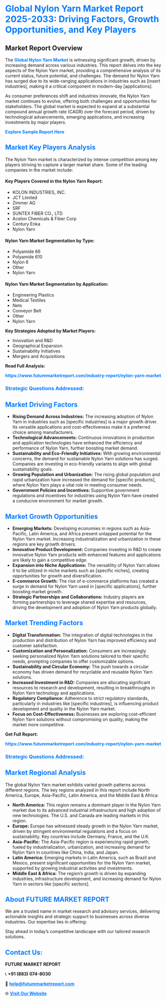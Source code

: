 <h1 style="color: #007BFF;">Global Nylon Yarn Market Report 2025-2033: Driving Factors, Growth Opportunities, and Key Players</h1>

<section id="overview">
<h2>Market Report Overview</h2>
<p>The <a href="https://www.futuremarketreport.com/industry-report/nylon-yarn-market" style="color: #007BFF; text-decoration: none;"><strong>Global Nylon Yarn Market</strong></a> is witnessing significant growth, driven by increasing demand across various industries. This report delves into the key aspects of the Nylon Yarn market, providing a comprehensive analysis of its current status, future potential, and challenges. The demand for Nylon Yarn has surged due to its wide-ranging applications in industries such as [insert industries], making it a critical component in modern-day [applications].</p>
<p>As consumer preferences shift and industries innovate, the Nylon Yarn market continues to evolve, offering both challenges and opportunities for stakeholders. The global market is expected to expand at a substantial compound annual growth rate (CAGR) over the forecast period, driven by technological advancements, emerging applications, and increasing investments by major players.</p>
</section>

<section id="overview">
<p><a href="https://www.futuremarketreport.com/request-sample/reportId=107017" style="color: #007BFF; text-decoration: none;"><strong>Explore Sample Report Here</strong></a></p>
</section>

<section id="key-players">
<h2 style="color: #007BFF;">Market Key Players Analysis</h2>
<p>The Nylon Yarn market is characterized by intense competition among key players striving to capture a larger market share. Some of the leading companies in the market include:</p>
<h4>Key Players Covered in the Nylon Yarn Report:</h4>
<ul><li>KOLON INDUSTRIES, INC.</li><li>JCT Limited</li><li>Zimmer AG</li><li>SRF</li><li>SUNTEX FIBER CO., LTD</li><li>Acelon Chemicals &amp; Fiber Corp</li><li>Century Enka</li><li>Nylon Yarn</li></ul>
<h4>Nylon Yarn Market Segmentation by Type:</h4>
<ul><li>Polyamide 66</li><li>Polyamide 610</li><li>Nylon 6</li><li>Other</li><li>Nylon Yarn</li></ul>

<h4>Nylon Yarn Market Segmentation by Application:</h4>
<ul><li>Engineering Plastics</li><li>Medical Textiles</li><li>Nets</li><li>Conveyor Belt</li><li>Other</li><li>Nylon Yarn</li></ul>
<p><strong>Key Strategies Adopted by Market Players:</strong></p>
<ul>
<li>Innovation and R&D</li>
<li>Geographical Expansion</li>
<li>Sustainability Initiatives</li>
<li>Mergers and Acquisitions</li>
</ul>
</section>

<section>
<p><strong>Read Full Analysis: </strong></p><a href="https://www.futuremarketreport.com/industry-report/nylon-yarn-market" style="color: #007BFF; text-decoration: none;"><strong>https://www.futuremarketreport.com/industry-report/nylon-yarn-market</strong></a>
<h3 style="color: #007BFF;">Strategic Questions Addressed:</h3>
</section>

<section id="driving-factors">
<h2 style="color: #007BFF;">Market Driving Factors</h2>
<ul>
<li><strong>Rising Demand Across Industries:</strong> The increasing adoption of Nylon Yarn in industries such as [specific industries] is a major growth driver. Its versatile applications and cost-effectiveness make it a preferred choice among manufacturers.</li>
<li><strong>Technological Advancements:</strong> Continuous innovations in production and application technologies have enhanced the efficiency and performance of Nylon Yarn, further boosting market demand.</li>
<li><strong>Sustainability and Eco-Friendly Initiatives:</strong> With growing environmental concerns, the demand for sustainable Nylon Yarn solutions has surged. Companies are investing in eco-friendly variants to align with global sustainability goals.</li>
<li><strong>Growing Population and Urbanization:</strong> The rising global population and rapid urbanization have increased the demand for [specific products], where Nylon Yarn plays a vital role in meeting consumer needs.</li>
<li><strong>Government Policies and Incentives:</strong> Supportive government regulations and incentives for industries using Nylon Yarn have created a conducive environment for market growth.</li>
</ul>
</section>

<section id="growth-opportunities">
<h2 style="color: #007BFF;">Market Growth Opportunities</h2>
<ul>
<li><strong>Emerging Markets:</strong> Developing economies in regions such as Asia-Pacific, Latin America, and Africa present untapped potential for the Nylon Yarn market. Increasing industrialization and urbanization in these regions are key growth drivers.</li>
<li><strong>Innovative Product Development:</strong> Companies investing in R&D to create innovative Nylon Yarn products with enhanced features and applications are likely to gain a competitive edge.</li>
<li><strong>Expansion into Niche Applications:</strong> The versatility of Nylon Yarn allows it to be utilized in niche markets such as [specific niches], creating opportunities for growth and diversification.</li>
<li><strong>E-commerce Growth:</strong> The rise of e-commerce platforms has created a surge in demand for Nylon Yarn used in [specific applications], further boosting market growth.</li>
<li><strong>Strategic Partnerships and Collaborations:</strong> Industry players are forming partnerships to leverage shared expertise and resources, driving the development and adoption of Nylon Yarn products globally.</li>
</ul>
</section>

<section id="trending-factors">
<h2 style="color: #007BFF;">Market Trending Factors</h2>
<ul>
<li><strong>Digital Transformation:</strong> The integration of digital technologies in the production and distribution of Nylon Yarn has improved efficiency and customer satisfaction.</li>
<li><strong>Customization and Personalization:</strong> Consumers are increasingly seeking personalized Nylon Yarn solutions tailored to their specific needs, prompting companies to offer customizable options.</li>
<li><strong>Sustainability and Circular Economy:</strong> The push towards a circular economy has driven demand for recyclable and reusable Nylon Yarn solutions.</li>
<li><strong>Increased Investment in R&D:</strong> Companies are allocating significant resources to research and development, resulting in breakthroughs in Nylon Yarn technology and applications.</li>
<li><strong>Regulatory Compliance:</strong> Adherence to strict regulatory standards, particularly in industries like [specific industries], is influencing product development and quality in the Nylon Yarn market.</li>
<li><strong>Focus on Cost-Effectiveness:</strong> Businesses are exploring cost-efficient Nylon Yarn solutions without compromising on quality, making the market more competitive.</li>
</ul>
</section>

<section>
<p><strong>Get Full Report: </strong></p><a href="https://www.futuremarketreport.com/industry-report/nylon-yarn-market" style="color: #007BFF; text-decoration: none;"><strong>https://www.futuremarketreport.com/industry-report/nylon-yarn-market</strong></a>
<h3 style="color: #007BFF;">Strategic Questions Addressed:</h3>
</section>


<section id="regional-analysis">
<h2 style="color: #007BFF;">Market Regional Analysis</h2>
<p>The global Nylon Yarn market exhibits varied growth patterns across different regions. The key regions analyzed in this report include North America, Europe, Asia-Pacific, Latin America, and the Middle East & Africa:</p>
<ul>
<li><strong>North America:</strong> This region remains a dominant player in the Nylon Yarn market due to its advanced industrial infrastructure and high adoption of new technologies. The U.S. and Canada are leading markets in this region.</li>
<li><strong>Europe:</strong> Europe has witnessed steady growth in the Nylon Yarn market, driven by stringent environmental regulations and a focus on sustainability. Key countries include Germany, France, and the U.K.</li>
<li><strong>Asia-Pacific:</strong> The Asia-Pacific region is experiencing rapid growth, fueled by industrialization, urbanization, and increasing demand for Nylon Yarn in countries like China, India, and Japan.</li>
<li><strong>Latin America:</strong> Emerging markets in Latin America, such as Brazil and Mexico, present significant opportunities for the Nylon Yarn market, supported by growing industrial activities and investments.</li>
<li><strong>Middle East & Africa:</strong> The region’s growth is driven by expanding industries, infrastructure development, and increasing demand for Nylon Yarn in sectors like [specific sectors].</li>
</ul>
</section>

<footer>
<h2 style="color: #007BFF;">About FUTURE MARKET REPORT</h2>
<p>We are a trusted name in market research and advisory services, delivering actionable insights and strategic support to businesses across diverse industries. Our expertise lies in offering:</p>

<p>Stay ahead in today’s competitive landscape with our tailored research solutions.</p>

<h2 style="color: #007BFF;">Contact Us:</h2>
<p><strong>FUTURE MARKET REPORT</strong></p>
<p>📞 <strong>+91 (883) 074-8030</strong></p>
<p>📧 <strong><a href="mailto:help@futuremarketreport.com" style="color: #007BFF;">help@futuremarketreport.com</a></strong></p>
<p>🌐 <strong><a href="https://www.futuremarketreport.com/" style="color: #007BFF;">Visit Our Website</a></strong></p>
</footer>